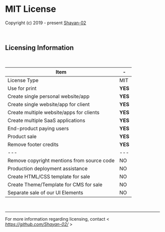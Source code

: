 # MIT License

Copyright (c) 2019 - present [Shayan-02](https://github.com/Shayan-02/)

<br />

## Licensing Information

<br />

| Item | - |
| ---------------------------------- | --- |
| License Type | MIT  |
| Use for print | **YES** |
| Create single personal website/app | **YES** |
| Create single website/app for client | **YES** |
| Create multiple website/apps for clients | **YES** |
| Create multiple SaaS applications | **YES** |
| End-product paying users | **YES** |
| Product sale | **YES** |
| Remove footer credits | **YES** |
| --- | --- |
| Remove copyright mentions from source code | NO |
| Production deployment assistance | NO |
| Create HTML/CSS template for sale | NO |
| Create Theme/Template for CMS for sale | NO |
| Separate sale of our UI Elements | NO |

<br />

---
For more information regarding licensing, contact < *<https://github.com/Shayan-02/>* >
